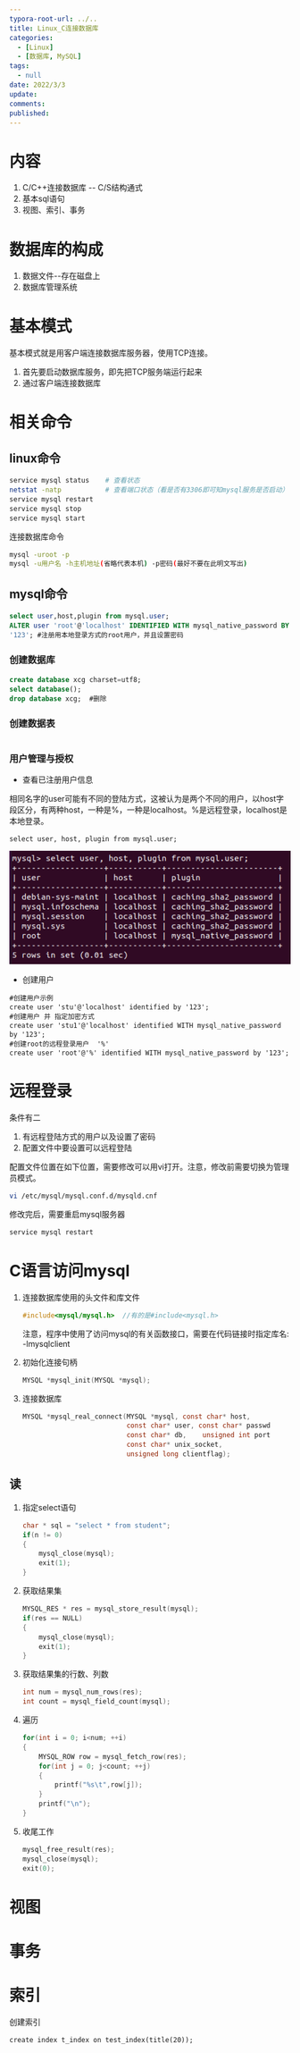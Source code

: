 ```yaml
---
typora-root-url: ../..
title: Linux_C连接数据库
categories:
  - [Linux]
  - [数据库, MySQL]
tags:
  - null 
date: 2022/3/3
update:
comments:
published:
---
```


# 内容

1. C/C++连接数据库 -- C/S结构通式
2. 基本sql语句
3. 视图、索引、事务

# 数据库的构成

1. 数据文件--存在磁盘上
2. 数据库管理系统

# 基本模式

基本模式就是用客户端连接数据库服务器，使用TCP连接。

1. 首先要启动数据库服务，即先把TCP服务端运行起来
2. 通过客户端连接数据库



# 相关命令

## linux命令

```bash
service mysql status 	# 查看状态
netstat -natp			# 查看端口状态（看是否有3306即可知mysql服务是否启动）
service mysql restart
service mysql stop
service mysql start


```

连接数据库命令

```bash
mysql -uroot -p
mysql -u用户名 -h主机地址(省略代表本机) -p密码(最好不要在此明文写出)
```

## mysql命令

```sql
select user,host,plugin from mysql.user;
ALTER user 'root'@'localhost' IDENTIFIED WITH mysql_native_password BY
'123'; #注册用本地登录方式的root用户，并且设置密码
```

### 创建数据库

```sql
create database xcg charset=utf8;
select database();
drop database xcg;	#删除
```

### 创建数据表

```sql
```

### 用户管理与授权

* 查看已注册用户信息

相同名字的user可能有不同的登陆方式，这被认为是两个不同的用户，以host字段区分，有两种host，一种是%，一种是localhost。%是远程登录，localhost是本地登录。

```mysql
select user, host, plugin from mysql.user;
```

![image-20220319085241427](../../images/数据库/image-20220319085241427.png)

* 创建用户

```mysql
#创建用户示例
create user 'stu'@'localhost' identified by '123';
#创建用户 并 指定加密方式
create user 'stu1'@'localhost' identified WITH mysql_native_password by '123';
#创建root的远程登录用户	'%'
create user 'root'@'%' identified WITH mysql_native_password by '123';
```

# 远程登录

条件有二

1. 有远程登陆方式的用户以及设置了密码
2. 配置文件中要设置可以远程登陆

配置文件位置在如下位置，需要修改可以用vi打开。注意，修改前需要切换为管理员模式。

```bash
vi /etc/mysql/mysql.conf.d/mysqld.cnf
```

修改完后，需要重启mysql服务器

```bash
service mysql restart
```

# C语言访问mysql

1. 连接数据库使用的头文件和库文件

   ```c
   #include<mysql/mysql.h>	//有的是#include<mysql.h>
   ```

   注意，程序中使用了访问mysql的有关函数接口，需要在代码链接时指定库名: -lmysqlclient

2. 初始化连接句柄

   ```c
   MYSQL *mysql_init(MYSQL *mysql);
   ```

3. 连接数据库

   ```c
   MYSQL *mysql_real_connect(MYSQL *mysql, const char* host,
                             const char* user, const char* passwd
                             const char* db,	unsigned int port
                             const char* unix_socket,
                             unsigned long clientflag);
   ```

   

## 读

1. 指定select语句

   ```c
   char * sql = "select * from student";
   if(n != 0)
   {
       mysql_close(mysql);
       exit(1);
   }
   ```

2. 获取结果集

   ```c
   MYSQL_RES * res = mysql_store_result(mysql);
   if(res == NULL)
   {
       mysql_close(mysql);
       exit(1);
   }
   ```

3. 获取结果集的行数、列数

   ```c
   int num = mysql_num_rows(res);
   int count = mysql_field_count(mysql);
   ```

4. 遍历

   ```c
   for(int i = 0; i<num; ++i)
   {
       MYSQL_ROW row = mysql_fetch_row(res);
       for(int j = 0; j<count; ++j)
       {
           printf("%s\t",row[j]);
       }
       printf("\n");
   }
   ```

5. 收尾工作

   ```c
   mysql_free_result(res);
   mysql_close(mysql);
   exit(0);
   ```

   

# 视图

# 事务

# 索引

创建索引

```mysql
create index t_index on test_index(title(20));
```

